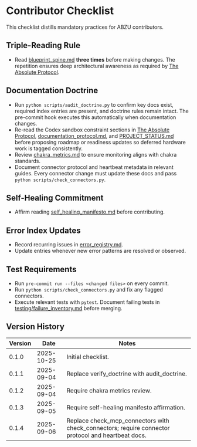 # Contributor Checklist

This checklist distills mandatory practices for ABZU contributors.

## Triple-Reading Rule
- Read [blueprint_spine.md](blueprint_spine.md) **three times** before making changes. The repetition ensures deep architectural awareness as required by [The Absolute Protocol](The_Absolute_Protocol.md).

## Documentation Doctrine
- Run `python scripts/audit_doctrine.py` to confirm key docs exist, required index entries are present, and doctrine rules remain intact. The pre-commit hook executes this automatically when documentation changes.
- Re-read the Codex sandbox constraint sections in [The Absolute Protocol](The_Absolute_Protocol.md#codex-sandbox-constraints), [documentation_protocol.md](documentation_protocol.md#codex-sandbox-constraints), and [PROJECT_STATUS.md](PROJECT_STATUS.md#codex-sandbox-constraints) before proposing roadmap or readiness updates so deferred hardware work is tagged consistently.
- Review [chakra_metrics.md](chakra_metrics.md) to ensure monitoring aligns with chakra standards.
- Document connector protocol and heartbeat metadata in relevant guides. Every connector change must update these docs and pass `python scripts/check_connectors.py`.

## Self-Healing Commitment
- Affirm reading [self_healing_manifesto.md](self_healing_manifesto.md) before contributing.

## Error Index Updates
- Record recurring issues in [error_registry.md](error_registry.md).
- Update entries whenever new error patterns are resolved or observed.

## Test Requirements
- Run `pre-commit run --files <changed files>` on every commit.
- Run `python scripts/check_connectors.py` and fix any flagged connectors.
- Execute relevant tests with `pytest`. Document failing tests in [testing/failure_inventory.md](testing/failure_inventory.md) before merging.

## Version History
| Version | Date | Notes |
|---------|------|-------|
| 0.1.0 | 2025-10-25 | Initial checklist. |
| 0.1.1 | 2025-09-04 | Replace verify_doctrine with audit_doctrine. |
| 0.1.2 | 2025-09-04 | Require chakra metrics review. |
| 0.1.3 | 2025-09-05 | Require self-healing manifesto affirmation. |
| 0.1.4 | 2025-09-06 | Replace check_mcp_connectors with check_connectors; require connector protocol and heartbeat docs. |
